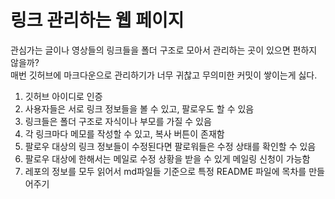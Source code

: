 
# 링크 관리하는 웹 페이지

관심가는 글이나 영상들의 링크들을 폴더 구조로 모아서 관리하는 곳이 있으면 편하지 않을까?  
매번 깃허브에 마크다운으로 관리하기가 너무 귀찮고 무의미한 커밋이 쌓이는게 싫다.  
  
1. 깃허브 아이디로 인증
2. 사용자들은 서로 링크 정보들을 볼 수 있고, 팔로우도 할 수 있음
3. 링크들은 폴더 구조로 자식이나 부모를 가질 수 있음
4. 각 링크마다 메모를 작성할 수 있고, 복사 버튼이 존재함
5. 팔로우 대상의 링크 정보들이 수정된다면 팔로워들은 수정 상태를 확인할 수 있음
6. 팔로우 대상에 한해서는 메일로 수정 상황을 받을 수 있게 메일링 신청이 가능함
7. 레포의 정보를 모두 읽어서 md파일들 기준으로 특정 README 파일에 목차를 만들어주기